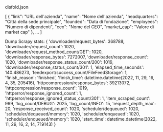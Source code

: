 disfold.json

[
  {
    "link": "URL dell'azienda",
    "name": "Nome dell'azienda",
    "headquarters": "Città della sede principale",
    "founded": "Data di fondazione",
    "employees": "Numero di dipendenti",
    "ceo": "Nome del CEO",
    "market_cap": "Valore di market cap"
  },
  ...
]

Dump Scrapy stats:
{
 'downloader/request_bytes': 368788,
 'downloader/request_count': 1020,
 'downloader/request_method_count/GET': 1020,
 'downloader/response_bytes': 7272007,
 'downloader/response_count': 1020,
 'downloader/response_status_count/200': 1019,
 'downloader/response_status_count/301': 1,
 'elapsed_time_seconds': 140.486273,
 'feedexport/success_count/FileFeedStorage': 1,
 'finish_reason': 'finished',
 'finish_time': datetime.datetime(2022, 11, 29, 16, 4, 35, 205416),
 'httpcompression/response_bytes': 39213072,
 'httpcompression/response_count': 1019,
 'httperror/response_ignored_count': 1,
 'httperror/response_ignored_status_count/301': 1,
 'item_scraped_count': 999,
 'log_count/DEBUG': 2025,
 'log_count/INFO': 15,
 'request_depth_max': 20,
 'response_received_count': 1020,
 'scheduler/dequeued': 1020,
 'scheduler/dequeued/memory': 1020,
 'scheduler/enqueued': 1020,
 'scheduler/enqueued/memory': 1020,
 'start_time': datetime.datetime(2022, 11, 29, 16, 2, 14, 719143)
}